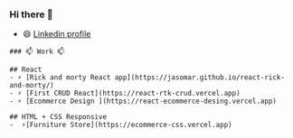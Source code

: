 ### Hi there 👋

- 😄 [Linkedin profile](https://www.linkedin.com/in/jafet-solano-394684208/)
<!-- - 🌱 I’m currently learning React and React Native
- 👯 I’m looking to collaborate on React projects-->
    ### 📫 Work 📫
    
    ## React
    - ⚡ [Rick and morty React app](https://jasomar.github.io/react-rick-and-morty/)
    - ⚡ [First CRUD React](https://react-rtk-crud.vercel.app)
    - ⚡ [Ecommerce Design ](https://react-ecommerce-desing.vercel.app)
    
    ## HTML + CSS Responsive
    -  ⚡[Furniture Store](https://ecommerce-css.vercel.app)


<!-- - ⚡ [Admin Panel React](https://tempale-react.vercel.app)

⚡ [First Node App](https://node-webserve-production.up.railway.app)-->
<!--
**jasomar/jasomar** is a ✨ _special_ ✨ repository because its `README.md` (this file) appears on your GitHub profile.

Here are some ideas to get you started:

- 🔭 I’m currently working on ...
- 🌱 I’m currently learning ...
- 👯 I’m looking to collaborate on ...
- 🤔 I’m looking for help with ...
- 💬 Ask me about ...
- 📫 How to reach me: ...
- 😄 Pronouns: ...
- ⚡ Fun fact: ...
-->

